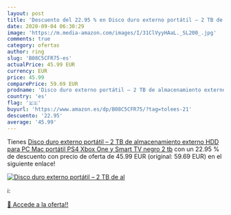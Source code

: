 ```yaml
---
layout: post
title: 'Descuento del 22.95 % en Disco duro externo portátil – 2 TB de al'
date: 2020-09-04 06:30:29
image: 'https://m.media-amazon.com/images/I/31ClVyyHAaL._SL200_.jpg'
comments: true
category: ofertas
author: ring
slug: 'B08C5CFR75-es'
actualPrice: 45.99 EUR
currency: EUR
price: 45.99
comparePrice: 59.69 EUR
prodname: 'Disco duro externo portátil – 2 TB de almacenamiento externo HDD para PC  Mac  portátil  PS4  Xbox One y Smart TV negro 2 tb'
country: 'es'
flag: '🇪🇸'
buyurl: 'https://www.amazon.es/dp/B08C5CFR75/?tag=tolees-21'
descuento: '22.95'
average: '45.99'
---
```


Tienes [Disco duro externo portátil – 2 TB de almacenamiento externo HDD para PC  Mac  portátil  PS4  Xbox One y Smart TV negro 2 tb](https://www.amazon.es/dp/B08C5CFR75/?tag=tolees-21) con un 22.95 % de descuento con precio de oferta de 45.99 EUR (original: 59.69 EUR) en el siguiente enlace!

[![Disco duro externo portátil – 2 TB de al](https://m.media-amazon.com/images/I/31ClVyyHAaL._SL200_.jpg)](https://www.amazon.es/dp/B08C5CFR75/?tag=tolees-21)

ℹ️:


[🛒 Accede a la oferta!!](https://www.amazon.es/dp/B08C5CFR75/?tag=tolees-21)
